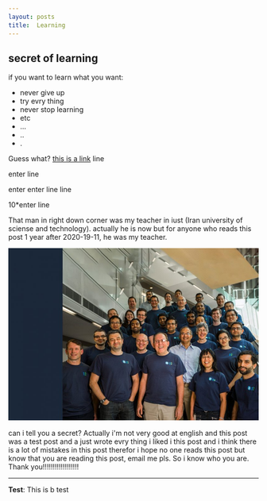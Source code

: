 ```yaml
---
layout: posts
title:  Learning
---
```


## secret of learning
if you want to learn what you want:
- never give up
- try evry thing
- never stop learning
- etc
- ...
- ..
- .


Guess what?
[this is a link](https://mohammad-osoolian.github.io/gitproject)
line

enter line


enter enter line
line









10*enter line


That man in right down corner was my teacher in iust (Iran university of sciense and technology).
actually he is now but for anyone who reads this post 1 year after 2020-19-11, he was my teacher.

![alt text](../assets/images/grouppic.jpg "Team Picture")


can i tell you a secret?
Actually i'm not very good at english and this post was a test post and a just wrote evry thing i liked i this post and i think there is a lot of mistakes in this post therefor i hope no one reads this post but know that you are reading this post, email me pls. So i know who you are.
Thank you!!!!!!!!!!!!!!!!!! 

---
**Test**: This is b test
